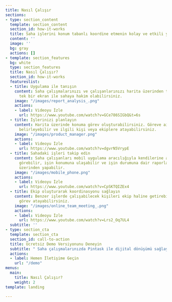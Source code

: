```yaml
---
title: Nasıl Çalışır
sections:
- type: section_content
  template: section_content
  section_id: how-it-works
  title: Saha işlerini konum tabanlı koordine etmenin kolay ve etkili yolu
  content: ''
  image: ''
  bg: gray
  actions: []
- template: section_features
  bg: white
  type: section_features
  title: Nasıl Çalışır?
  section_id: how-it-works
  featureslist:
  - title: Uygulama ile tanışın
    content: Saha çalışmalarınızı ve çalışanlarınızı harita üzerinden takip edebilir
      tek bir ekran ile sahaya hakim olabilirsiniz.
    image: "/images/report_analysis_.png"
    actions:
    - label: Videoyu İzle
      url: https://www.youtube.com/watch?v=GCe786SIGbQ&t=6s
  - title: İşlerinizi planlayın
    content: Harita üzerinde konuma görev oluşturabilirsiniz. Göreve ait bütün gereklilikleri
      belirleyebilir ve ilgili kişi veya ekiplere atayabilirsiniz.
    image: "/images/product_manager.png"
    actions:
    - label: Videoyu İzle
      url: https://www.youtube.com/watch?v=dgvrN5VrypE
  - title: Sahadaki işleri takip edin
    content: Saha çalışanları mobil uygulama aracılığıyla kendilerine atanan işleri
      görebilir, işin konumuna ulaşabilir ve işin durumuna dair raporlamaları uygulama
      üzerinden yapabilir.
    image: "/images/mobile_phone.png"
    actions:
    - label: Videoyu İzle
      url: https://www.youtube.com/watch?v=CpSKTQIZEx4
  - title: Ekip oluşturarak koordinasyonu sağlayın
    content: Benzer işlerde çalışabilecek kişileri ekip haline getirebilir ve ekibe
      görev atayabilirsiniz.
    image: "/images/online_team_meeting_.png"
    actions:
    - label: Videoyu İzle
      url: https://www.youtube.com/watch?v=Lrs2_Oq7UL4
  subtitle: ''
- type: section_cta
  template: section_cta
  section_id: call-to-action
  title: Ücretsiz Demo Versiyonunu Deneyin
  subtitle: " Saha çalışmalarınızda Pintask ile dijital dönüşümü sağlayın"
  actions:
  - label: Hemen İletişime Geçin
    url: "/demo"
menus:
  main:
    title: Nasıl Çalışır?
    weight: 2
template: landing

---
```

